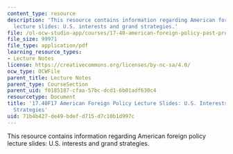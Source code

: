 ```yaml
---
content_type: resource
description: 'This resource contains information regarding American foreign policy
  lecture slides: U.S. interests and grand strategies.'
file: /ol-ocw-studio-app/courses/17-40-american-foreign-policy-past-present-and-future-fall-2017/71b4b427de49bdefd715d7c10b1d997c_MIT17_40F17_USIntrestStrat.pdf
file_size: 99971
file_type: application/pdf
learning_resource_types:
- Lecture Notes
license: https://creativecommons.org/licenses/by-nc-sa/4.0/
ocw_type: OCWFile
parent_title: Lecture Notes
parent_type: CourseSection
parent_uid: f0185187-cfaa-57bc-dcd1-6b01adf630c4
resourcetype: Document
title: '17.40F17 American Foreign Policy Lecture Slides: U.S. Interests and Grand
  Strategies'
uid: 71b4b427-de49-bdef-d715-d7c10b1d997c
---
```

This resource contains information regarding American foreign policy lecture slides: U.S. interests and grand strategies.